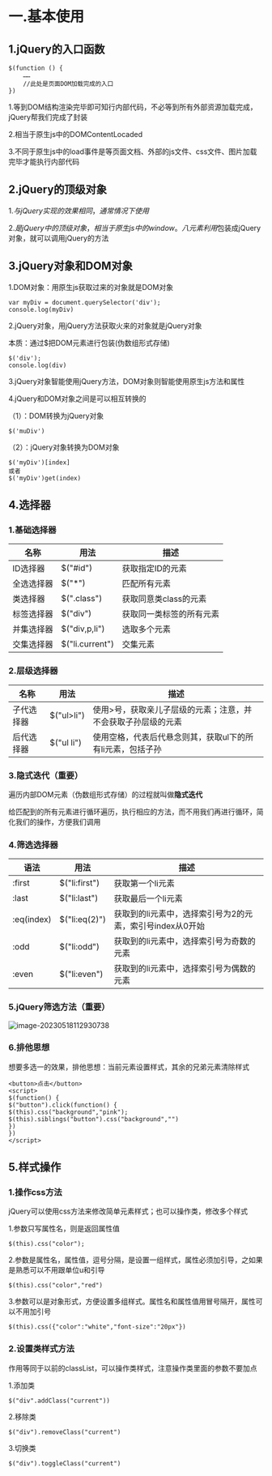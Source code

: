 # 一.基本使用

## 1.jQuery的入口函数

```
$(function () {
	……
	//此处是页面DOM加载完成的入口
})
```

1.等到DOM结构渲染完毕即可知行内部代码，不必等到所有外部资源加载完成，jQuery帮我们完成了封装

2.相当于原生js中的DOMContentLocaded

3.不同于原生js中的load事件是等页面文档、外部的js文件、css文件、图片加载完毕才能执行内部代码

## 2.jQuery的顶级对象

1.$与jQuery实现的效果相同，通常情况下使用$

2.$是jQuery中的顶级对象，相当于原生js中的window。八元素利用$包装成jQuery对象，就可以调用jQuery的方法

## 3.jQuery对象和DOM对象

1.DOM对象：用原生js获取过来的对象就是DOM对象

```
var myDiv = document.querySelector('div');
console.log(myDiv)
```

2.jQuery对象，用jQuery方法获取火来的对象就是jQuery对象

本质：通过$把DOM元素进行包装(伪数组形式存储)

```
$('div');
console.log(div)
```

3.jQuery对象智能使用jQuery方法，DOM对象则智能使用原生js方法和属性

4.jQuery和DOM对象之间是可以相互转换的

（1）：DOM转换为jQuery对象

```
$('muDiv')
```

（2）：jQuery对象转换为DOM对象

```
$('myDiv')[index]
或者
$('myDiv')get(index)
```

## 4.选择器

### 1.基础选择器

| 名称       | 用法            | 描述                     |
| ---------- | --------------- | ------------------------ |
| ID选择器   | $("#id")        | 获取指定ID的元素         |
| 全选选择器 | $("*")          | 匹配所有元素             |
| 类选择器   | $(".class")     | 获取同意类class的元素    |
| 标签选择器 | $("div")        | 获取同一类标签的所有元素 |
| 并集选择器 | $("div,p,li")   | 选取多个元素             |
| 交集选择器 | $("li.current") | 交集元素                 |

### 2.层级选择器

| 名称       | 用法       | 描述                                                         |
| ---------- | ---------- | ------------------------------------------------------------ |
| 子代选择器 | $("ul>li") | 使用>号，获取亲儿子层级的元素；注意，并不会获取子孙层级的元素 |
| 后代选择器 | $("ul li") | 使用空格，代表后代悬念则其，获取ul下的所有li元素，包括子孙   |

### 3.隐式迭代（重要）

遍历内部DOM元素（伪数组形式存储）的过程就叫做**隐式迭代**

给匹配到的所有元素进行循环遍历，执行相应的方法，而不用我们再进行循环，简化我们的操作，方便我们调用

### 4.筛选选择器

| 语法       | 用法          | 描述                                                      |
| ---------- | ------------- | --------------------------------------------------------- |
| :first     | $("li:first") | 获取第一个li元素                                          |
| :last      | $("li:last")  | 获取最后一个li元素                                        |
| :eq(index) | $("li:eq(2)") | 获取到的li元素中，选择索引号为2的元素，索引号index从0开始 |
| :odd       | $("li:odd")   | 获取到的li元素中，选择索引号为奇数的元素                  |
| :even      | $("li:even")  | 获取到的li元素中，选择索引号为偶数的元素                  |

### 5.jQuery筛选方法（重要）

![image-20230518112930738](C:\Users\26424\AppData\Roaming\Typora\typora-user-images\image-20230518112930738.png)

### 6.排他思想

想要多选一的效果，排他思想：当前元素设置样式，其余的兄弟元素清除样式

```
<button>点击</button>
<script>
$(function() {
$("button").click(function() {
$(this).css("background","pink");
$(this).siblings("button").css("background","")
})
})
</script>
```

## 5.样式操作

### 1.操作css方法

jQuery可以使用css方法来修改简单元素样式；也可以操作类，修改多个样式

1.参数只写属性名，则是返回属性值

```
$(this).css("color");
```

2.参数是属性名，属性值，逗号分隔，是设置一组样式，属性必须加引导，之如果是熟悉可以不用跟单位u和引导

```
$(this).css("color","red")
```

3.参数可以是对象形式，方便设置多组样式。属性名和属性值用冒号隔开，属性可以不用加引号

```
$(this).css({"color":"white","font-size":"20px"})
```

### 2.设置类样式方法

作用等同于以前的classList，可以操作类样式，注意操作类里面的参数不要加点

1.添加类

```
$("div".addClass("current"))
```

2.移除类

```
$("div").removeClass("current")
```

3.切换类

```
$("div").toggleClass("current")
```

